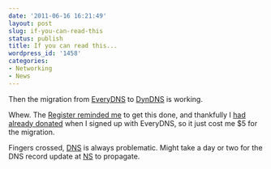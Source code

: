 ```yaml
---
date: '2011-06-16 16:21:49'
layout: post
slug: if-you-can-read-this
status: publish
title: If you can read this...
wordpress_id: '1458'
categories:
- Networking
- News
---
```


Then the migration from [EveryDNS](http://www.everydns.com/) to [DynDNS](https://www.dyndns.com/) is working.

Whew. The [Register reminded me](http://www.theregister.co.uk/2011/06/07/free_dns_dead/) to get this done, and thankfully I [had already donated](http://fnord.phfactor.net/2008/01/09/expect-some-downtime-here-soon/) when I signed up with EveryDNS, so it just cost me $5 for the migration.

Fingers crossed, [DNS](http://en.wikipedia.org/wiki/Domain_Name_System) is always problematic. Might take a day or two for the DNS record update at [NS](https://www.networksolutions.com/) to propagate.
